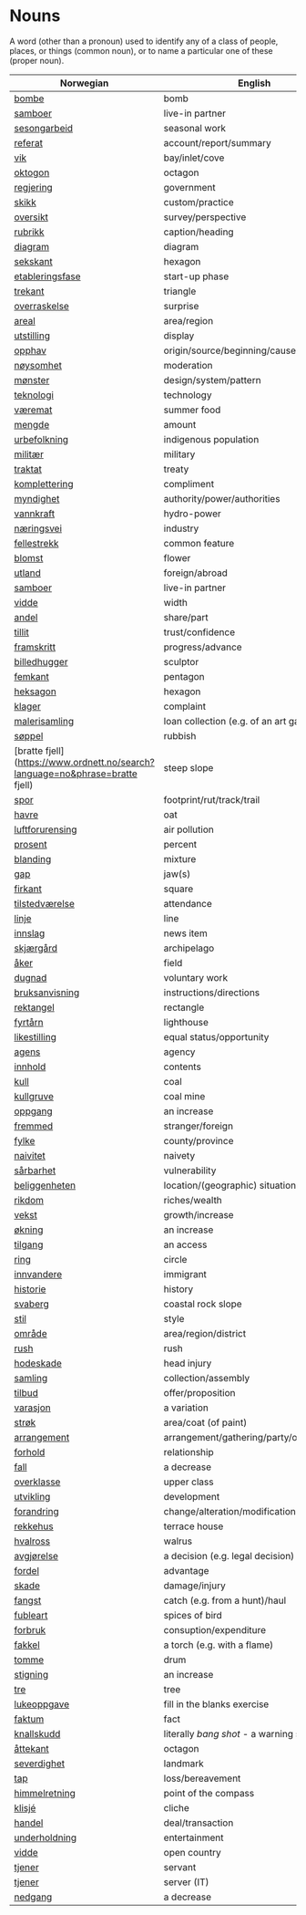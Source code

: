 # Nouns

A word (other than a pronoun) used to identify any of a class of people, places, or things (common noun), or to name a particular one of these (proper noun).

| Norwegian | English | Gender |
| --- | --- | --- |
| [bombe](https://www.ordnett.no/search?language=no&phrase=bombe) | bomb | m |
| [samboer](https://www.ordnett.no/search?language=no&phrase=samboer) | live-in partner | m |
| [sesongarbeid](https://www.ordnett.no/search?language=no&phrase=sesongarbeid) | seasonal work | i |
| [referat](https://www.ordnett.no/search?language=no&phrase=referat) | account/report/summary | i |
| [vik](https://www.ordnett.no/search?language=no&phrase=vik) | bay/inlet/cove | m |
| [oktogon](https://www.ordnett.no/search?language=no&phrase=oktogon) | octagon | m |
| [regjering](https://www.ordnett.no/search?language=no&phrase=regjering) | government | m |
| [skikk](https://www.ordnett.no/search?language=no&phrase=skikk) | custom/practice | m |
| [oversikt](https://www.ordnett.no/search?language=no&phrase=oversikt) | survey/perspective | m |
| [rubrikk](https://www.ordnett.no/search?language=no&phrase=rubrikk) | caption/heading | m |
| [diagram](https://www.ordnett.no/search?language=no&phrase=diagram) | diagram | i |
| [sekskant](https://www.ordnett.no/search?language=no&phrase=sekskant) | hexagon | m |
| [etableringsfase](https://www.ordnett.no/search?language=no&phrase=etableringsfase) | start-up phase | m |
| [trekant](https://www.ordnett.no/search?language=no&phrase=trekant) | triangle | m |
| [overraskelse](https://www.ordnett.no/search?language=no&phrase=overraskelse) | surprise | m |
| [areal](https://www.ordnett.no/search?language=no&phrase=areal) | area/region | i |
| [utstilling](https://www.ordnett.no/search?language=no&phrase=utstilling) | display | m |
| [opphav](https://www.ordnett.no/search?language=no&phrase=opphav) | origin/source/beginning/cause | i |
| [nøysomhet](https://www.ordnett.no/search?language=no&phrase=nøysomhet) | moderation | m |
| [mønster](https://www.ordnett.no/search?language=no&phrase=mønster) | design/system/pattern | i |
| [teknologi](https://www.ordnett.no/search?language=no&phrase=teknologi) | technology | m |
| [væremat](https://www.ordnett.no/search?language=no&phrase=væremat) | summer food | m |
| [mengde](https://www.ordnett.no/search?language=no&phrase=mengde) | amount | m |
| [urbefolkning](https://www.ordnett.no/search?language=no&phrase=urbefolkning) | indigenous population | m |
| [militær](https://www.ordnett.no/search?language=no&phrase=militær) | military | m |
| [traktat](https://www.ordnett.no/search?language=no&phrase=traktat) | treaty | m |
| [komplettering](https://www.ordnett.no/search?language=no&phrase=komplettering) | compliment | m |
| [myndighet](https://www.ordnett.no/search?language=no&phrase=myndighet) | authority/power/authorities | m |
| [vannkraft](https://www.ordnett.no/search?language=no&phrase=vannkraft) | hydro-power | m |
| [næringsvei](https://www.ordnett.no/search?language=no&phrase=næringsvei) | industry | m |
| [fellestrekk](https://www.ordnett.no/search?language=no&phrase=fellestrekk) | common feature | i |
| [blomst](https://www.ordnett.no/search?language=no&phrase=blomst) | flower | m |
| [utland](https://www.ordnett.no/search?language=no&phrase=utland) | foreign/abroad | m |
| [samboer](https://www.ordnett.no/search?language=no&phrase=samboer) | live-in partner | m |
| [vidde](https://www.ordnett.no/search?language=no&phrase=vidde) | width | m/f |
| [andel](https://www.ordnett.no/search?language=no&phrase=andel) | share/part | m |
| [tillit](https://www.ordnett.no/search?language=no&phrase=tillit) | trust/confidence | m |
| [framskritt](https://www.ordnett.no/search?language=no&phrase=framskritt) | progress/advance | i |
| [billedhugger](https://www.ordnett.no/search?language=no&phrase=billedhugger) | sculptor | m |
| [femkant](https://www.ordnett.no/search?language=no&phrase=femkant) | pentagon | m |
| [heksagon](https://www.ordnett.no/search?language=no&phrase=heksagon) | hexagon | m |
| [klager](https://www.ordnett.no/search?language=no&phrase=klager) | complaint | m |
| [malerisamling](https://www.ordnett.no/search?language=no&phrase=malerisamling) | loan collection (e.g. of an art gallery) | m |
| [søppel](https://www.ordnett.no/search?language=no&phrase=søppel) | rubbish | i |
| [bratte fjell](https://www.ordnett.no/search?language=no&phrase=bratte fjell) | steep slope | m |
| [spor](https://www.ordnett.no/search?language=no&phrase=spor) | footprint/rut/track/trail | i |
| [havre](https://www.ordnett.no/search?language=no&phrase=havre) | oat | m |
| [luftforurensing](https://www.ordnett.no/search?language=no&phrase=luftforurensing) | air pollution | m |
| [prosent](https://www.ordnett.no/search?language=no&phrase=prosent) | percent | m |
| [blanding](https://www.ordnett.no/search?language=no&phrase=blanding) | mixture | m |
| [gap](https://www.ordnett.no/search?language=no&phrase=gap) | jaw(s) | m |
| [firkant](https://www.ordnett.no/search?language=no&phrase=firkant) | square | m |
| [tilstedværelse](https://www.ordnett.no/search?language=no&phrase=tilstedværelse) | attendance | i |
| [linje](https://www.ordnett.no/search?language=no&phrase=linje) | line | m |
| [innslag](https://www.ordnett.no/search?language=no&phrase=innslag) | news item | i |
| [skjærgård](https://www.ordnett.no/search?language=no&phrase=skjærgård) | archipelago | m |
| [åker](https://www.ordnett.no/search?language=no&phrase=åker) | field | m |
| [dugnad](https://www.ordnett.no/search?language=no&phrase=dugnad) | voluntary work | m |
| [bruksanvisning](https://www.ordnett.no/search?language=no&phrase=bruksanvisning) | instructions/directions | m |
| [rektangel](https://www.ordnett.no/search?language=no&phrase=rektangel) | rectangle | i |
| [fyrtårn](https://www.ordnett.no/search?language=no&phrase=fyrtårn) | lighthouse | i |
| [likestilling](https://www.ordnett.no/search?language=no&phrase=likestilling) | equal status/opportunity | m |
| [agens](https://www.ordnett.no/search?language=no&phrase=agens) | agency | m |
| [innhold](https://www.ordnett.no/search?language=no&phrase=innhold) | contents | i |
| [kull](https://www.ordnett.no/search?language=no&phrase=kull) | coal | i |
| [kullgruve](https://www.ordnett.no/search?language=no&phrase=kullgruve) | coal mine | m |
| [oppgang](https://www.ordnett.no/search?language=no&phrase=oppgang) | an increase | m |
| [fremmed](https://www.ordnett.no/search?language=no&phrase=fremmed) | stranger/foreign | m |
| [fylke](https://www.ordnett.no/search?language=no&phrase=fylke) | county/province | i |
| [naivitet](https://www.ordnett.no/search?language=no&phrase=naivitet) | naivety | m |
| [sårbarhet](https://www.ordnett.no/search?language=no&phrase=sårbarhet) | vulnerability | m |
| [beliggenheten](https://www.ordnett.no/search?language=no&phrase=beliggenheten) | location/(geographic) situation | m/f |
| [rikdom](https://www.ordnett.no/search?language=no&phrase=rikdom) | riches/wealth | m |
| [vekst](https://www.ordnett.no/search?language=no&phrase=vekst) | growth/increase | m |
| [økning](https://www.ordnett.no/search?language=no&phrase=økning) | an increase | m |
| [tilgang](https://www.ordnett.no/search?language=no&phrase=tilgang) | an access | i |
| [ring](https://www.ordnett.no/search?language=no&phrase=ring) | circle | m |
| [innvandere](https://www.ordnett.no/search?language=no&phrase=innvandere) | immigrant | m |
| [historie](https://www.ordnett.no/search?language=no&phrase=historie) | history | m/f |
| [svaberg](https://www.ordnett.no/search?language=no&phrase=svaberg) | coastal rock slope | i |
| [stil](https://www.ordnett.no/search?language=no&phrase=stil) | style | m |
| [område](https://www.ordnett.no/search?language=no&phrase=område) | area/region/district | i |
| [rush](https://www.ordnett.no/search?language=no&phrase=rush) | rush | i |
| [hodeskade](https://www.ordnett.no/search?language=no&phrase=hodeskade) | head injury | m |
| [samling](https://www.ordnett.no/search?language=no&phrase=samling) | collection/assembly | m |
| [tilbud](https://www.ordnett.no/search?language=no&phrase=tilbud) | offer/proposition | i |
| [varasjon](https://www.ordnett.no/search?language=no&phrase=varasjon) | a variation | m |
| [strøk](https://www.ordnett.no/search?language=no&phrase=strøk) | area/coat (of paint) | i |
| [arrangement](https://www.ordnett.no/search?language=no&phrase=arrangement) | arrangement/gathering/party/organisation | i |
| [forhold](https://www.ordnett.no/search?language=no&phrase=forhold) | relationship | i |
| [fall](https://www.ordnett.no/search?language=no&phrase=fall) | a decrease | i |
| [overklasse](https://www.ordnett.no/search?language=no&phrase=overklasse) | upper class | m |
| [utvikling](https://www.ordnett.no/search?language=no&phrase=utvikling) | development | m |
| [forandring](https://www.ordnett.no/search?language=no&phrase=forandring) | change/alteration/modification | m |
| [rekkehus](https://www.ordnett.no/search?language=no&phrase=rekkehus) | terrace house | i |
| [hvalross](https://www.ordnett.no/search?language=no&phrase=hvalross) | walrus | m |
| [avgjørelse](https://www.ordnett.no/search?language=no&phrase=avgjørelse) | a decision (e.g. legal decision) | m |
| [fordel](https://www.ordnett.no/search?language=no&phrase=fordel) | advantage | m |
| [skade](https://www.ordnett.no/search?language=no&phrase=skade) | damage/injury | m |
| [fangst](https://www.ordnett.no/search?language=no&phrase=fangst) | catch (e.g. from a hunt)/haul | m |
| [fubleart](https://www.ordnett.no/search?language=no&phrase=fubleart) | spices of bird | m/f |
| [forbruk](https://www.ordnett.no/search?language=no&phrase=forbruk) | consuption/expenditure | i |
| [fakkel](https://www.ordnett.no/search?language=no&phrase=fakkel) | a torch (e.g. with a flame) | m |
| [tomme](https://www.ordnett.no/search?language=no&phrase=tomme) | drum | m |
| [stigning](https://www.ordnett.no/search?language=no&phrase=stigning) | an increase | m |
| [tre](https://www.ordnett.no/search?language=no&phrase=tre) | tree | i |
| [lukeoppgave](https://www.ordnett.no/search?language=no&phrase=lukeoppgave) | fill in the blanks exercise | m |
| [faktum](https://www.ordnett.no/search?language=no&phrase=faktum) | fact | i |
| [knallskudd](https://www.ordnett.no/search?language=no&phrase=knallskudd) | literally _bang shot_ - a warning shot gun | i |
| [åttekant](https://www.ordnett.no/search?language=no&phrase=åttekant) | octagon | m |
| [severdighet](https://www.ordnett.no/search?language=no&phrase=severdighet) | landmark | m |
| [tap](https://www.ordnett.no/search?language=no&phrase=tap) | loss/bereavement | i |
| [himmelretning](https://www.ordnett.no/search?language=no&phrase=himmelretning) | point of the compass | m |
| [klisjé](https://www.ordnett.no/search?language=no&phrase=klisjé) | cliche | m |
| [handel](https://www.ordnett.no/search?language=no&phrase=handel) | deal/transaction | m |
| [underholdning](https://www.ordnett.no/search?language=no&phrase=underholdning) | entertainment | m |
| [vidde](https://www.ordnett.no/search?language=no&phrase=vidde) | open country | m |
| [tjener](https://www.ordnett.no/search?language=no&phrase=tjener) | servant | m |
| [tjener](https://www.ordnett.no/search?language=no&phrase=tjener) | server (IT) | m |
| [nedgang](https://www.ordnett.no/search?language=no&phrase=nedgang) | a decrease | m |

